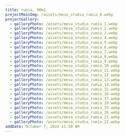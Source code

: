 ```yaml
---
title: rumia, 90m2
projectMainImg: /assets/mesa_studio_rumia_8.webp
projectGallery:
  - galleryPhoto: /assets/mesa_studio_rumia_1.webp
  - galleryPhoto: /assets/mesa_studio_rumia_2.webp
  - galleryPhoto: /assets/mesa_studio_rumia_3.webp
  - galleryPhoto: /assets/mesa_studio_rumia_4.webp
  - galleryPhoto: /assets/mesa_studio_rumia_5.webp
  - galleryPhoto: /assets/mesa_studio_rumia_6.webp
  - galleryPhoto: /assets/mesa_studio_rumia_7.webp
  - galleryPhoto: /assets/mesa_studio_rumia_8.webp
  - galleryPhoto: /assets/mesa_studio_rumia_9.webp
  - galleryPhoto: /assets/mesa_studio_rumia_10.webp
  - galleryPhoto: /assets/mesa_studio_rumia_11.webp
  - galleryPhoto: /assets/mesa_studio_rumia_12.webp
  - galleryPhoto: /assets/mesa_studio_rumia_13.webp
  - galleryPhoto: /assets/mesa_studio_rumia_14.webp
  - galleryPhoto: /assets/mesa_studio_rumia_15.webp
  - galleryPhoto: /assets/mesa_studio_rumia_16.webp
  - galleryPhoto: /assets/mesa_studio_rumia_17.webp
  - galleryPhoto: /assets/mesa_studio_rumia_18.webp
  - galleryPhoto: /assets/mesa_studio_rumia_19.webp
  - galleryPhoto: /assets/mesa_studio_rumia_20.webp
  - galleryPhoto: /assets/mesa_studio_rumia_21.webp
  - galleryPhoto: /assets/mesa_studio_rumia_22.webp
addDate: October 7, 2024 11:50 AM
---
```

